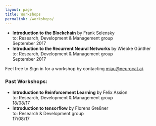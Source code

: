 ```yaml
---
layout: page
title: Workshops
permalink: /workshops/
---
```


- **Introduction to the Blockchain** by Frank Selensky  
to: Research, Development & Management group  
September 2017
- **Introduction to the Recurrent Neural Networks** by Wiebke Günther  
to: Research, Development & Management group  
September 2017


Feel free to Sign in for a workshop by contacting miau@neurocat.ai.

### Past Workshops:

- **Introduction to Reinforcement Learning** by Felix Assion  
to: Research, Development & Management group  
18/08/17
- **Introduction to tensorflow** by Florens Greßner  
to: Research & Development group  
17/08/17
